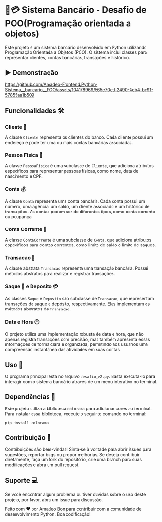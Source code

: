 # 💼💳 Sistema Bancário - Desafio de POO(Programação orientada a objetos)

Este projeto é um sistema bancário desenvolvido em Python utilizando Programação Orientada a Objetos (POO). O sistema inclui classes para representar clientes, contas bancárias, transações e histórico.

## ▶ Demonstração

<https://github.com/Amadeo-Frontend/Python-Sistema__bancario__POO/assets/104178969/565e70ed-2490-4eb4-be91-57855aa1b509>

## Funcionalidades 🛠️

### Cliente 👤

A classe `Cliente` representa os clientes do banco. Cada cliente possui um endereço e pode ter uma ou mais contas bancárias associadas.

### Pessoa Fisica 🧑

A classe `PessoaFisica` é uma subclasse de `Cliente`, que adiciona atributos específicos para representar pessoas físicas, como nome, data de nascimento e CPF.

### Conta 💰

A classe `Conta` representa uma conta bancária. Cada conta possui um número, uma agência, um saldo, um cliente associado e um histórico de transações. As contas podem ser de diferentes tipos, como conta corrente ou poupança.

### Conta Corrente 🏦

A classe `ContaCorrente` é uma subclasse de `Conta`, que adiciona atributos específicos para contas correntes, como limite de saldo e limite de saques.

### Transacao 🔄

A classe abstrata `Transacao` representa uma transação bancária. Possui métodos abstratos para realizar e registrar transações.

### Saque 💸 e Deposito 💳

As classes `Saque` e `Deposito` são subclasse de `Transacao`, que representam transações de saque e depósito, respectivamente. Elas implementam os métodos abstratos de `Transacao`.

### Data e Hora 🕐

O projeto utiliza uma implementação robusta de data e hora, que não apenas registra transações com precisão, mas também apresenta essas informações de forma clara e organizada, permitindo aos usuários uma compreensão instantânea das atividades em suas contas

## Uso 🚀

O programa principal está no arquivo `desafio_v2.py`. Basta executá-lo para interagir com o sistema bancário através de um menu interativo no terminal.

## Dependências 🔧

Este projeto utiliza a biblioteca `colorama` para adicionar cores ao terminal. Para instalar essa biblioteca, execute o seguinte comando no terminal:

```
pip install colorama
```

## Contribuição 🧾

Contribuições são bem-vindas! Sinta-se à vontade para abrir issues para
sugestões, reportar bugs ou propor melhorias. Se deseja contribuir diretamente,
faça um fork do repositório, crie uma branch para suas modificações e abra um
pull request.

## Suporte 💻

Se você encontrar algum problema ou tiver dúvidas sobre o uso deste projeto, por
favor, abra um issue para discussão.

Feito com ❤️ por Amadeo Bon para contribuir com a comunidade de desenvolvimento
Python. Boa codificação!
